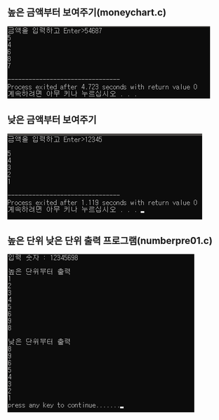 ## 높은 금액부터 보여주기(moneychart.c)
![높은 금액부터 보여주기](./img/moneychart01.png)

## 낮은 금액부터 보여주기
![낮은 금액부터 보여주기](./img/moneychart02.png)

## 높은 단위 낮은 단위 출력 프로그램(numberpre01.c)

![이미지 이름 입력하기](./img/highlow.png)
